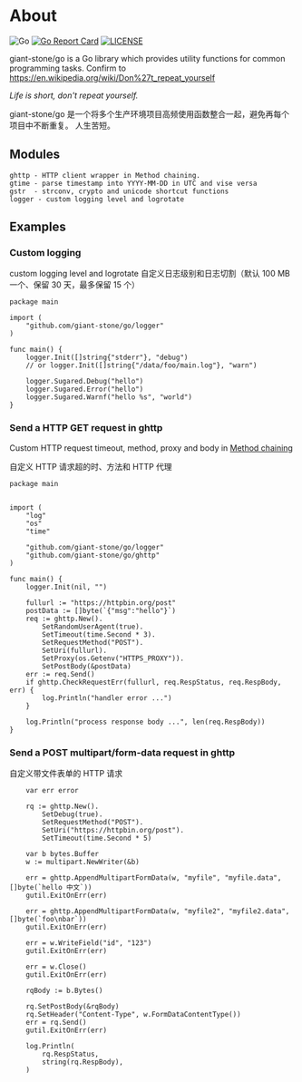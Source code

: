 # About

![Go](https://github.com/giant-stone/go/workflows/Go/badge.svg?branch=master)
[![Go Report Card](https://goreportcard.com/badge/github.com/giant-stone/go)](https://goreportcard.com/report/github.com/giant-stone/go)
[![LICENSE](https://img.shields.io/github/license/giant-stone/go.svg?style=flat-square)](https://github.com/giant-stone/go/blob/master/LICENSE)

giant-stone/go is a Go library which provides utility functions for common programming tasks.
Confirm to https://en.wikipedia.org/wiki/Don%27t_repeat_yourself

_Life is short, don't repeat yourself._

giant-stone/go 是一个将多个生产环境项目高频使用函数整合一起，避免再每个项目中不断重复。
人生苦短。

## Modules

    ghttp - HTTP client wrapper in Method chaining.
    gtime - parse timestamp into YYYY-MM-DD in UTC and vise versa
    gstr  - strconv, crypto and unicode shortcut functions
    logger - custom logging level and logrotate

## Examples

### Custom logging

custom logging level and logrotate
自定义日志级别和日志切割（默认 100 MB 一个、保留 30 天，最多保留 15 个）

```
package main

import (
	"github.com/giant-stone/go/logger"
)

func main() {
	logger.Init([]string{"stderr"}, "debug")
	// or logger.Init([]string{"/data/foo/main.log"}, "warn")

	logger.Sugared.Debug("hello")
	logger.Sugared.Error("hello")
	logger.Sugared.Warnf("hello %s", "world")
}
```

### Send a HTTP GET request in ghttp

Custom HTTP request timeout, method, proxy and body in [Method chaining](https://en.wikipedia.org/wiki/Method_chaining)

自定义 HTTP 请求超的时、方法和 HTTP 代理

```
package main


import (
	"log"
	"os"
	"time"

	"github.com/giant-stone/go/logger"
	"github.com/giant-stone/go/ghttp"
)

func main() {
	logger.Init(nil, "")

	fullurl := "https://httpbin.org/post"
	postData := []byte(`{"msg":"hello"}`)
	req := ghttp.New().
		SetRandomUserAgent(true).
		SetTimeout(time.Second * 3).
		SetRequestMethod("POST").
		SetUri(fullurl).
		SetProxy(os.Getenv("HTTPS_PROXY")).
		SetPostBody(&postData)
	err := req.Send()
	if ghttp.CheckRequestErr(fullurl, req.RespStatus, req.RespBody, err) {
		log.Println("handler error ...")
	}

	log.Println("process response body ...", len(req.RespBody))
}
```

### Send a POST multipart/form-data request in ghttp

自定义带文件表单的 HTTP 请求

```
	var err error

	rq := ghttp.New().
		SetDebug(true).
		SetRequestMethod("POST").
		SetUri("https://httpbin.org/post").
		SetTimeout(time.Second * 5)

	var b bytes.Buffer
	w := multipart.NewWriter(&b)

	err = ghttp.AppendMultipartFormData(w, "myfile", "myfile.data", []byte(`hello 中文`))
	gutil.ExitOnErr(err)

	err = ghttp.AppendMultipartFormData(w, "myfile2", "myfile2.data", []byte(`foo\nbar`))
	gutil.ExitOnErr(err)

	err = w.WriteField("id", "123")
	gutil.ExitOnErr(err)

	err = w.Close()
	gutil.ExitOnErr(err)

	rqBody := b.Bytes()

	rq.SetPostBody(&rqBody)
	rq.SetHeader("Content-Type", w.FormDataContentType())
	err = rq.Send()
	gutil.ExitOnErr(err)

	log.Println(
		rq.RespStatus,
		string(rq.RespBody),
	)
```
